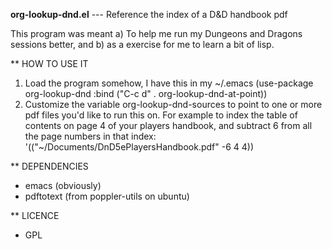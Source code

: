 **org-lookup-dnd.el** --- Reference the index of a D&D handbook pdf

This program was meant a) To help me run my Dungeons and Dragons sessions
better, and b) as a exercise for me to learn a bit of lisp.


** HOW TO USE IT
1. Load the program somehow, I have this in my ~/.emacs
(use-package org-lookup-dnd
    :bind ("C-c d" . org-lookup-dnd-at-point))
2. Customize the variable org-lookup-dnd-sources to point to
one or more pdf files you'd like to run this on. For example
to index the table of contents on page 4 of your players handbook,
and subtract 6 from all the page numbers in that index:
'(("~/Documents/DnD5ePlayersHandbook.pdf" -6 4 4))


** DEPENDENCIES
- emacs (obviously)
- pdftotext (from poppler-utils on ubuntu)


** LICENCE
- GPL
